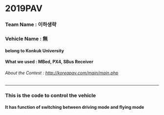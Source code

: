# 2019PAV

### Team Name : 이하생략

### Vehicle Name : 無

#### belong to Konkuk University

#### What we used : MBed, PX4, SBus Receiver

###### About the Contest : http://koreapav.com/main/main.php

* * *

### This is the code to control the vehicle

#### It has function of switching between driving mode and flying mode
